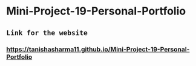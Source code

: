 # Mini-Project-19-Personal-Portfolio
## `Link for the website`  
### https://tanishasharma11.github.io/Mini-Project-19-Personal-Portfolio
